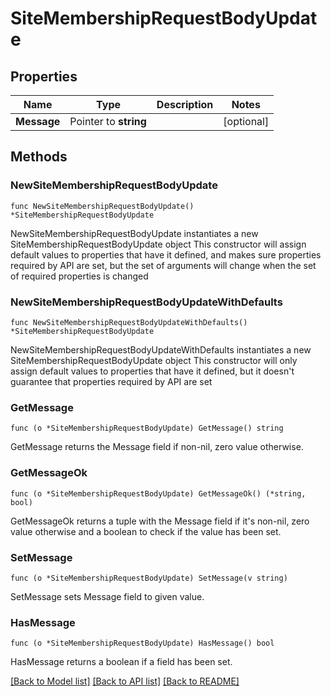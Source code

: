 # SiteMembershipRequestBodyUpdate

## Properties

Name | Type | Description | Notes
------------ | ------------- | ------------- | -------------
**Message** | Pointer to **string** |  | [optional] 

## Methods

### NewSiteMembershipRequestBodyUpdate

`func NewSiteMembershipRequestBodyUpdate() *SiteMembershipRequestBodyUpdate`

NewSiteMembershipRequestBodyUpdate instantiates a new SiteMembershipRequestBodyUpdate object
This constructor will assign default values to properties that have it defined,
and makes sure properties required by API are set, but the set of arguments
will change when the set of required properties is changed

### NewSiteMembershipRequestBodyUpdateWithDefaults

`func NewSiteMembershipRequestBodyUpdateWithDefaults() *SiteMembershipRequestBodyUpdate`

NewSiteMembershipRequestBodyUpdateWithDefaults instantiates a new SiteMembershipRequestBodyUpdate object
This constructor will only assign default values to properties that have it defined,
but it doesn't guarantee that properties required by API are set

### GetMessage

`func (o *SiteMembershipRequestBodyUpdate) GetMessage() string`

GetMessage returns the Message field if non-nil, zero value otherwise.

### GetMessageOk

`func (o *SiteMembershipRequestBodyUpdate) GetMessageOk() (*string, bool)`

GetMessageOk returns a tuple with the Message field if it's non-nil, zero value otherwise
and a boolean to check if the value has been set.

### SetMessage

`func (o *SiteMembershipRequestBodyUpdate) SetMessage(v string)`

SetMessage sets Message field to given value.

### HasMessage

`func (o *SiteMembershipRequestBodyUpdate) HasMessage() bool`

HasMessage returns a boolean if a field has been set.


[[Back to Model list]](../README.md#documentation-for-models) [[Back to API list]](../README.md#documentation-for-api-endpoints) [[Back to README]](../README.md)


